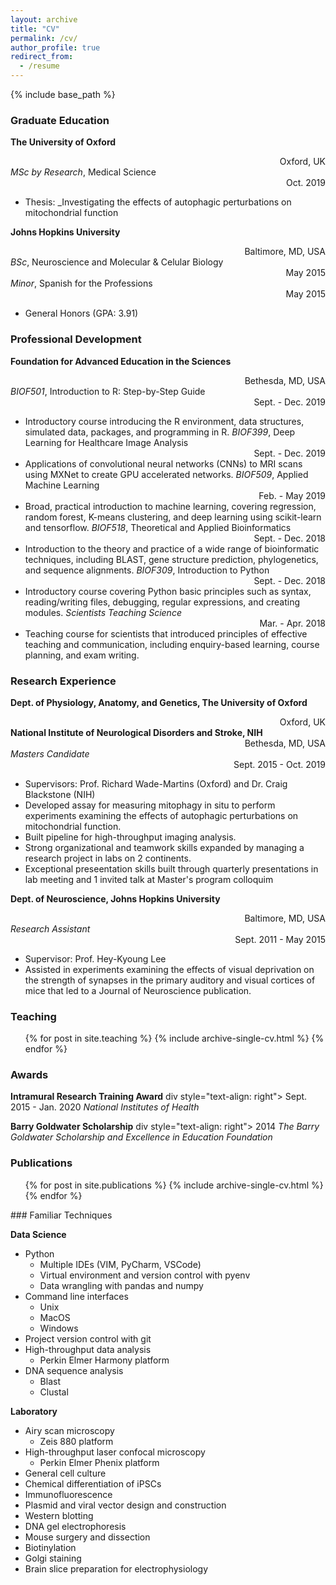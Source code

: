 ```yaml
---
layout: archive
title: "CV"
permalink: /cv/
author_profile: true
redirect_from:
  - /resume
---
```


{% include base_path %}

### Graduate Education

**The University of Oxford** <div style="text-align: right"> Oxford, UK </div>
_MSc by Research_, Medical Science <div style="text-align: right"> Oct. 2019 </div>
* Thesis: _Investigating the effects of autophagic perturbations on mitochondrial function

**Johns Hopkins University** <div style="text-align: right"> Baltimore, MD, USA </div>
_BSc_, Neuroscience and Molecular & Celular Biology <div style="text-align: right"> May 2015 </div>
_Minor_, Spanish for the Professions <div style="text-align: right"> May 2015 </div>
* General Honors (GPA: 3.91)

### Professional Development

**Foundation for Advanced Education in the Sciences**	<div style="text-align: right"> Bethesda, MD, USA </div>
_BIOF501_, Introduction to R: Step-by-Step Guide	<div style="text-align: right"> Sept. - Dec. 2019 </div>
* Introductory course introducing the R environment, data structures, simulated data, packages, and programming in R.
_BIOF399_, Deep Learning for Healthcare Image Analysis	<div style="text-align: right"> Sept. - Dec. 2019 </div>
*	Applications of convolutional neural networks (CNNs) to MRI scans using MXNet to create GPU accelerated networks.
_BIOF509_, Applied Machine Learning	<div style="text-align: right"> Feb. - May 2019 </div>
*	Broad, practical introduction to machine learning, covering regression, random forest, K-means clustering, and deep learning using scikit-learn and tensorflow.
_BIOF518_, Theoretical and Applied Bioinformatics	<div style="text-align: right"> Sept. - Dec. 2018 </div>
*	Introduction to the theory and practice of a wide range of bioinformatic techniques, including BLAST, gene structure prediction, phylogenetics, and sequence alignments.
_BIOF309_, Introduction to Python	<div style="text-align: right"> Sept. - Dec. 2018 </div>
*	Introductory course covering Python basic principles such as syntax, reading/writing files, debugging, regular expressions, and creating modules.
_Scientists Teaching Science_	<div style="text-align: right"> Mar. - Apr. 2018 </div>
*	Teaching course for scientists that introduced principles of effective teaching and communication, including enquiry-based learning, course planning, and exam writing.

### Research Experience

**Dept. of Physiology, Anatomy, and Genetics, The University of Oxford**	<div style="text-align: right"> Oxford, UK </div>
**National Institute of Neurological Disorders and Stroke, NIH**	<div style="text-align: right"> Bethesda, MD, USA </div>
_Masters Candidate_	<div style="text-align: right"> Sept. 2015 - Oct. 2019 </div>
*	Supervisors: Prof. Richard Wade-Martins (Oxford) and Dr. Craig Blackstone (NIH)
*	Developed assay for measuring mitophagy in situ to perform experiments examining the effects of autophagic perturbations on mitochondrial function.
*	Built pipeline for high-throughput imaging analysis.
*	Strong organizational and teamwork skills expanded by managing a research project in labs on 2 continents.
*	Exceptional preseentation skills built through quarterly presentations in lab meeting and 1 invited talk at Master's program colloquim

**Dept. of Neuroscience, Johns Hopkins University**	<div style="text-align: right"> Baltimore, MD, USA </div>
_Research Assistant_	<div style="text-align: right"> Sept. 2011 - May 2015 </div>
*	Supervisor: Prof. Hey-Kyoung Lee 
*	Assisted in experiments examining the effects of visual deprivation on the strength of synapses in the primary auditory and visual cortices of mice that led to a Journal of Neuroscience publication.

### Teaching

  <ul>{% for post in site.teaching %}
    {% include archive-single-cv.html %}
  {% endfor %}</ul>

### Awards

**Intramural Research Training Award** div style="text-align: right"> Sept. 2015 - Jan. 2020 </div>
_National Institutes of Health_

**Barry Goldwater Scholarship** div style="text-align: right"> 2014 </div>
_The Barry Goldwater Scholarship and Excellence in Education Foundation_

### Publications

  <ul>{% for post in site.publications %}
    {% include archive-single-cv.html %}
  {% endfor %}</ul>
### Familiar Techniques

**Data Science**
* Python
   * Multiple IDEs (VIM, PyCharm, VSCode)
   * Virtual environment and version control with pyenv
   * Data wrangling with pandas and numpy
* Command line interfaces 
  * Unix
  * MacOS
  * Windows
* Project version control with git
* High-throughput data analysis 
  * Perkin Elmer Harmony platform
* DNA sequence analysis
   * Blast
   * Clustal

**Laboratory**
* Airy scan microscopy 
  * Zeis 880 platform
* High-throughput laser confocal microscopy 
  * Perkin Elmer Phenix platform
* General cell culture
* Chemical differentiation of iPSCs
* Immunofluorescence
* Plasmid and viral vector design and construction
* Western blotting
* DNA gel electrophoresis
* Mouse surgery and dissection
* Biotinylation 
* Golgi staining
* Brain slice preparation for electrophysiology


  
<!--
Talks
======
  <ul>{% for post in site.talks %}
    {% include archive-single-talk-cv.html %}
  {% endfor %}</ul>
-->
